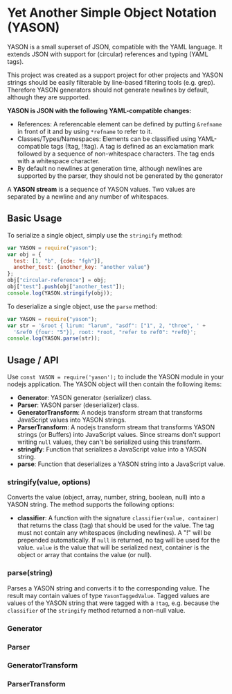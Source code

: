 # Yet Another Simple Object Notation (YASON)
YASON is a small superset of JSON, compatible with the YAML language. It
extends JSON with support for (circular) references and typing (YAML tags).

This project was created as a support project for other projects and YASON
strings should be easily filterable by line-based filtering tools (e.g. grep).
Therefore YASON generators should not generate newlines by default, although
they are supported.

**YASON is JSON with the following YAML-compatible changes:**

* References: A referencable element can be defined by putting `&refname` in
  front of it and by using `*refname` to refer to it.
* Classes/Types/Namespaces: Elements can be classified using YAML-compatible
  tags (!tag, !!tag). A tag is defined as an exclamation mark followed by a
  sequence of non-whitespace characters. The tag ends with a whitespace
  character.
* By default no newlines at generation time, although newlines are supported
  by the parser, they should not be generated by the generator

A **YASON stream** is a sequence of YASON values. Two values are separated by a
newline and any number of whitespaces.

## Basic Usage

To serialize a single object, simply use the `stringify` method:
```javascript
var YASON = require("yason");
var obj = {
  test: [1, "b", {cde: "fgh"}],
  another_test: {another_key: "another value"}
};
obj["circular-reference"] = obj;
obj["test"].push(obj["another_test"]);
console.log(YASON.stringify(obj));
```

To deserialize a single object, use the `parse` method:
```javascript
var YASON = require("yason");
var str = '&root { lirum: "larum", "asdf": ["1", 2, "three", ' +
  '&ref0 {four: "5"}], root: *root, "refer to ref0": *ref0}';
console.log(YASON.parse(str));
```

## Usage / API

Use `const YASON = require('yason');` to include the YASON module in your
nodejs application. The YASON object will then contain the following items:

* **Generator**: YASON generator (serializer) class.
* **Parser**: YASON parser (deserializer) class.
* **GeneratorTransform**: A nodejs transform stream that transforms JavaScript
  values into YASON strings.
* **ParserTransform**: A nodejs transform stream that transforms YASON strings
  (or Buffers) into JavaScript values. Since streams don't support writing
  `null` values, they can't be serialized using this transform.
* **stringify**: Function that serializes a JavaScript value into a
  YASON string.
* **parse**: Function that deserializes a YASON string into a JavaScript
  value.

### stringify(value, options)
Converts the value (object, array, number, string, boolean, null) into a
YASON string. The method supports the following options:

* **classifier**: A function with the signature `classifier(value, container)`
  that returns the class (tag) that should be used for the value. The tag
  must not contain any whitespaces (including newlines). A "!" will be
  prepended automatically. If `null` is returned, no tag will be used for
  the value. `value` is the value that will be serialized next, container is
  the object or array that contains the value (or null).

### parse(string)
Parses a YASON string and converts it to the corresponding value. The result
may contain values of type `YasonTaggedValue`. Tagged values are values of
the YASON string that were tagged with a `!tag`, e.g. because the `classifier`
of the `stringify` method returned a non-null value.

### Generator

### Parser

### GeneratorTransform

### ParserTransform
